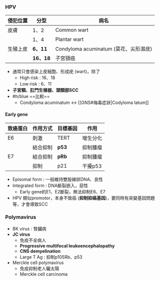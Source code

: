 ### HPV
| 侵犯位置 | 分型   | 病名                                  |
|----------|--------|---------------------------------------|
| 皮膚     | 1、2   | Common wart                           |
|          | 1、4   | Plantar wart                          |
| 生殖上皮 | **6、11**  | Condyloma acuminatum (菜花、尖形濕疣) |
|          | **16、18** | 子宮頸癌                              |
- 通常只會感染上皮細胞、形成疣 (wart)，除了
	- High risk : 16、18
	- Low risk : 6、11
- **子宮頸、肛門生殖器、頭頸部SCC**
- #h/blue ==比較== 
	- Condyloma acuminatum <-> [[GNS#梅毒症狀|Codyloma latum]]
#### Early gene
|致癌蛋白|作用方式|目標基因|作用|
|---|---|---|---|
|E6|刺激|TERT|增生分化|
||結合抑制|**p53**|抑制腫瘤|
|E7|結合抑制|**pRb**|抑制腫瘤|
||抑制|p21|干擾p53|
- Episomal form : 一般維持雙股線狀DNA、良性
- Integrated form : DNA斷裂嵌入，惡性
	- Early gene的E1、E2斷裂，無法抑制E6、E7
- HPV 類似promotor，本身不致癌 (**抑制抑癌基因**)，要同時有突變基因問題等，才會導致SCC
### Polymavirus
- BK virus : 腎臟病
- **JC virus**
	- 免疫不全病人
	- **Progressive multifocal leukoencephalopathy**
	- **CNS demyelination**
	- Large T Ag : 抑制p105Rb、p53
- Merckle cell polymavirus
	- 免疫抑制老人曬太陽
	- Merckle cell carcinoma
